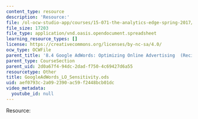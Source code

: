 ```yaml
---
content_type: resource
description: 'Resource:'
file: /ol-ocw-studio-app/courses/15-071-the-analytics-edge-spring-2017/aef0793c2a092390ac59f2448bcb01dc_GoogleAdWords_LO_Sensitivity.ods
file_size: 17203
file_type: application/vnd.oasis.opendocument.spreadsheet
learning_resource_types: []
license: https://creativecommons.org/licenses/by-nc-sa/4.0/
ocw_type: OCWFile
parent_title: '8.4 Google AdWords: Optimizing Online Advertising  (Recitation)'
parent_type: CourseSection
parent_uid: 2d0a67f4-94dc-2dad-f750-4c69427d6a55
resourcetype: Other
title: GoogleAdWords_LO_Sensitivity.ods
uid: aef0793c-2a09-2390-ac59-f2448bcb01dc
video_metadata:
  youtube_id: null
---
```

Resource: